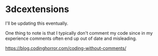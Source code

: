 # 3dcextensions

I'll be updating this eventually.

One thing to note is that I typically don't comment my code since in my experience comments often end up out of date and misleading.

https://blog.codinghorror.com/coding-without-comments/